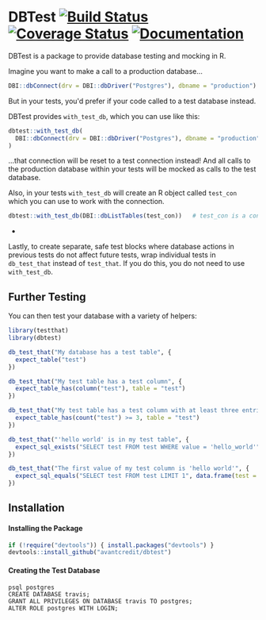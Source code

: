 DBTest [![Build Status](https://travis-ci.org/avantcredit/dbtest.svg?branch=master)](https://travis-ci.org/avantcredit/dbtest) [![Coverage Status](https://coveralls.io/repos/avantcredit/dbtest/badge.svg?branch=master)](https://coveralls.io/r/avantcredit/dbtest) [![Documentation](https://img.shields.io/badge/rocco--docs-%E2%9C%93-blue.svg)](http://avantcredit.github.io/dbtest/)
=============

DBTest is a package to provide database testing and mocking in R.

Imagine you want to make a call to a production database...

```R
DBI::dbConnect(drv = DBI::dbDriver("Postgres"), dbname = "production")
```

But in your tests, you'd prefer if your code called to a test database instead.

DBTest provides `with_test_db`, which you can use like this:

```R
dbtest::with_test_db(
  DBI::dbConnect(drv = DBI::dbDriver("Postgres"), dbname = "production")
)
```

...that connection will be reset to a test connection instead!  And all calls to the production database within your tests will be mocked as calls to the test database.

Also, in your tests `with_test_db` will create an R object called `test_con` which you can use to work with the connection.

```R
dbtest::with_test_db(DBI::dbListTables(test_con))   # test_con is a connection to the test database.
```

-

Lastly, to create separate, safe test blocks where database actions in previous tests do not affect future tests, wrap individual tests in `db_test_that` instead of `test_that`.  If you do this, you do not need to use `with_test_db`.


## Further Testing

You can then test your database with a variety of helpers:

```R
library(testthat)
library(dbtest)

db_test_that("My database has a test table", {
  expect_table("test")
})

db_test_that("My test table has a test column", {
  expect_table_has(column("test"), table = "test")
})

db_test_that("My test table has a test column with at least three entries", {
  expect_table_has(count("test") >= 3, table = "test")
})

db_test_that("'hello world' is in my test table", {
  expect_sql_exists("SELECT test FROM test WHERE value = 'hello_world'")
})

db_test_that("The first value of my test column is 'hello world'", {
  expect_sql_equals("SELECT test FROM test LIMIT 1", data.frame(test = "hello_world"))
})
```


## Installation

#### Installing the Package

```R
if (!require("devtools")) { install.packages("devtools") }
devtools::install_github("avantcredit/dbtest")
```

#### Creating the Test Database

```
psql postgres
CREATE DATABASE travis;
GRANT ALL PRIVILEGES ON DATABASE travis TO postgres;
ALTER ROLE postgres WITH LOGIN;
```
